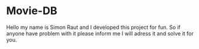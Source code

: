 # Movie-DB
Hello my name is Simon Raut and I developed this project for fun. So if anyone have problem with it please inform me I will adress it and solve it for you.
